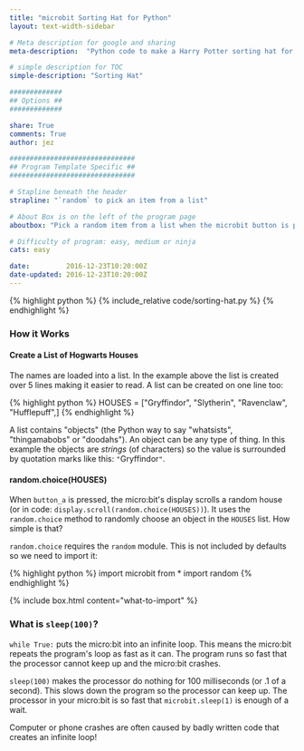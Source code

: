 ```yaml
---
title: "microbit Sorting Hat for Python"
layout: text-width-sidebar

# Meta description for google and sharing
meta-description:  "Python code to make a Harry Potter sorting hat for the microbit."

# simple description for TOC
simple-description: "Sorting Hat"

#############
## Options ##
#############

share: True
comments: True
author: jez

###############################
## Program Template Specific ##
###############################

# Stapline beneath the header
strapline: "`random` to pick an item from a list"

# About Box is on the left of the program page
aboutbox: "Pick a random item from a list when the microbit button is pressed."

# Difficulty of program: easy, medium or ninja
cats: easy

date:         2016-12-23T10:20:00Z
date-updated: 2016-12-23T10:20:00Z
---
```


{% highlight python %}
{% include_relative code/sorting-hat.py %}
{% endhighlight %}


### How it Works

#### Create a List of Hogwarts Houses

The names are loaded into a list. In the example above the list is created over 5 lines making it easier to read. A list can be created on one line too:

{% highlight python %}
HOUSES   = ["Gryffindor", "Slytherin", "Ravenclaw", "Hufflepuff",]
{% endhighlight %}

A list contains "objects" (the Python way to say "whatsists", "thingamabobs" or "doodahs"). An object can be any type of thing. In this example the objects are _strings_ (of characters) so the value is surrounded by quotation marks like this: `"`Gryffindor`"`.

#### random.choice(HOUSES)

When `button_a` is pressed, the micro:bit's display scrolls a random house (or in code: `display.scroll(random.choice(HOUSES))`). It uses the `random.choice` method to randomly choose an object in the `HOUSES` list. How simple is that?

`random.choice` requires the `random` module. This is not included by defaults so we need to import it:

{% highlight python %}
import microbit from *
import random
{% endhighlight %}


{% include box.html content="what-to-import" %}



### What is `sleep(100)`?

`while True:` puts the micro:bit into an infinite loop. This means the micro:bit repeats the program's loop as fast as it can. The program runs so fast that the processor cannot keep up and the micro:bit crashes.

`sleep(100)` makes the processor do nothing for 100 milliseconds (or .1 of a second). This slows down the program so the processor can keep up. The processor in your micro:bit is so fast that `microbit.sleep(1)` is enough of a wait.

Computer or phone crashes are often caused by badly written code that creates an infinite loop!
